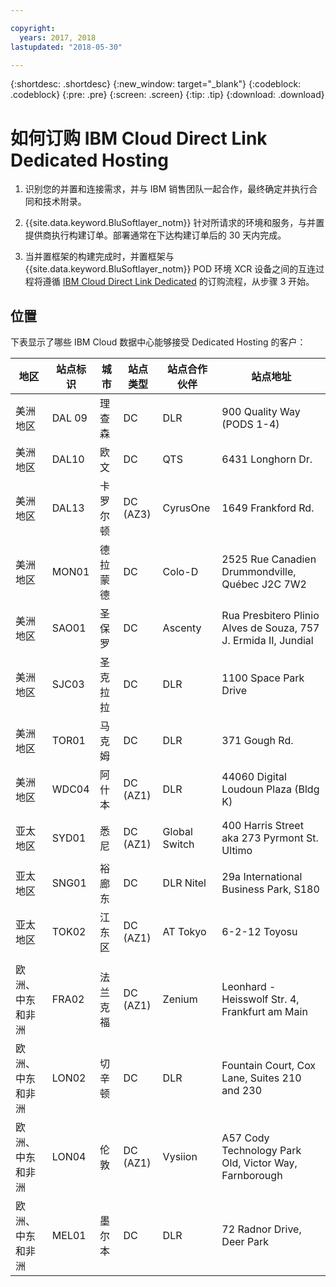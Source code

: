 ```yaml
---

copyright:
  years: 2017, 2018
lastupdated: "2018-05-30"

---
```


{:shortdesc: .shortdesc}
{:new_window: target="_blank"}
{:codeblock: .codeblock}
{:pre: .pre}
{:screen: .screen}
{:tip: .tip}
{:download: .download}

# 如何订购 IBM Cloud Direct Link Dedicated Hosting

1. 识别您的并置和连接需求，并与 IBM 销售团队一起合作，最终确定并执行合同和技术附录。
2. {{site.data.keyword.BluSoftlayer_notm}} 针对所请求的环境和服务，与并置提供商执行构建订单。部署通常在下达构建订单后的 30 天内完成。

3. 当并置框架的构建完成时，并置框架与 {{site.data.keyword.BluSoftlayer_notm}} POD 环境 XCR 设备之间的互连过程将遵循 [IBM Cloud Direct Link Dedicated](how-to-order.html#how-to-order-ibm-cloud-direct-link-dedicated) 的订购流程，从步骤 3 开始。

## 位置

下表显示了哪些 IBM Cloud 数据中心能够接受 Dedicated Hosting 的客户：

|地区|站点标识|城市|站点类型|站点合作伙伴|站点地址|
|-------|-------|-------|-------|-------|-------|
|美洲地区|DAL 09|理查森|DC|DLR|900 Quality Way (PODS 1-4)|
|美洲地区|DAL10|欧文|DC|QTS|6431 Longhorn Dr.|
|美洲地区|DAL13|卡罗尔顿|DC (AZ3)|CyrusOne|1649 Frankford Rd.|
|美洲地区|MON01|德拉蒙德|DC|Colo-D|2525 Rue Canadien Drummondville, Québec J2C 7W2|
|美洲地区|SAO01|圣保罗|DC|Ascenty|Rua Presbitero Plinio Alves de Souza, 757 J. Ermida II, Jundial|
|美洲地区|SJC03|圣克拉拉|DC|DLR|1100 Space Park Drive|
|美洲地区|TOR01|马克姆|DC|DLR|371 Gough Rd.|
|美洲地区|WDC04|阿什本|DC (AZ1)|DLR|44060 Digital Loudoun Plaza (Bldg K)|
|  |  |  |  |  |  |
|亚太地区|SYD01|悉尼|DC (AZ1)|Global Switch|400 Harris Street aka 273 Pyrmont St. Ultimo|
|亚太地区|SNG01|裕廊东|DC|DLR Nitel|29a International Business Park, S180|
|亚太地区|TOK02|江东区|DC (AZ1)|AT Tokyo|6-2-12 Toyosu|
|  |  |  |  |  |  |
|欧洲、中东和非洲 |FRA02|法兰克福|DC (AZ1)|Zenium|Leonhard - Heisswolf Str. 4, Frankfurt am Main|
|欧洲、中东和非洲 |LON02|切辛顿|DC|DLR|Fountain Court, Cox Lane, Suites 210 and 230|
|欧洲、中东和非洲 |LON04|伦敦 |DC (AZ1)|Vysiion|A57 Cody Technology Park Old, Victor Way, Farnborough|
|欧洲、中东和非洲 |MEL01|墨尔本|DC|DLR|72 Radnor Drive, Deer Park|


